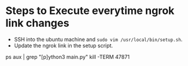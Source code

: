 # Steps to Execute everytime ngrok link changes

- SSH into the ubuntu machine and `sudo vim /usr/local/bin/setup.sh`.
- Update the ngrok link in the setup script.

ps aux | grep "[p]ython3 main.py"
kill -TERM 47871
